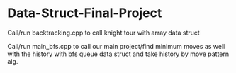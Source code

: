 # Data-Struct-Final-Project

Call/run backtracking.cpp to call knight tour with array data struct

Call/run main_bfs.cpp to call our main project/find minimum moves as well with the history with bfs queue data struct and take history by move pattern alg. 
